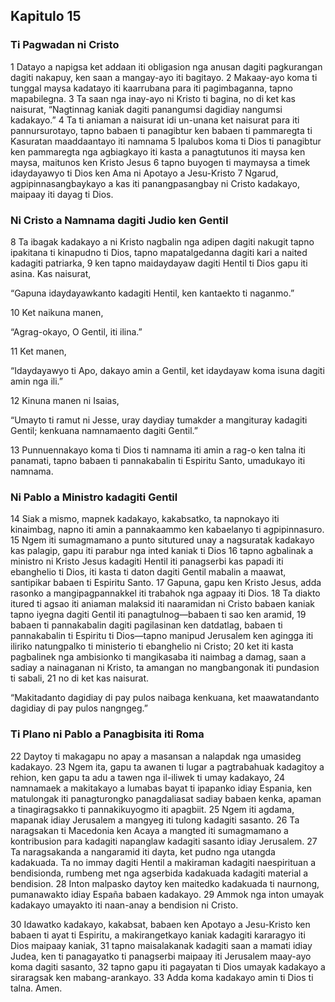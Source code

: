 Kapitulo 15
-----------

### Ti Pagwadan ni Cristo

1 Datayo a napigsa ket addaan iti obligasion nga anusan dagiti pagkurangan dagiti nakapuy, ken saan a mangay-ayo iti bagitayo.
2 Makaay-ayo koma ti tunggal maysa kadatayo iti kaarrubana para iti pagimbaganna, tapno mapabilegna.
3 Ta saan nga inay-ayo ni Kristo ti bagina, no di ket kas naisurat, “Nagtinnag kaniak dagiti panangumsi dagidiay nangumsi kadakayo.”
4 Ta ti aniaman a naisurat idi un-unana ket naisurat para iti pannursurotayo, tapno babaen ti panagibtur ken babaen ti pammaregta ti Kasuratan maaddaantayo iti namnama
5 Ipalubos koma ti Dios ti panagibtur ken pammaregta nga agbiagkayo iti kasta a panagtutunos iti maysa ken maysa, maitunos ken Kristo Jesus
6 tapno buyogen ti maymaysa a timek idaydayawyo ti Dios ken Ama ni Apotayo a Jesu-Kristo
7 Ngarud, agpipinnasangbaykayo a kas iti panangpasangbay ni Cristo kadakayo, maipaay iti dayag ti Dios.

### Ni Cristo a Namnama dagiti Judio ken Gentil

8 Ta ibagak kadakayo a ni Kristo nagbalin nga adipen dagiti nakugit tapno ipakitana ti kinapudno ti Dios, tapno mapatalgedanna dagiti kari a naited kadagiti patriarka,
9 ken tapno maidaydayaw dagiti Hentil ti Dios gapu iti asina. Kas naisurat,

“Gapuna idaydayawkanto kadagiti Hentil, ken kantaekto ti naganmo.”

10 Ket naikuna manen,

“Agrag-okayo, O Gentil, iti ilina.”

11 Ket manen,

“Idaydayawyo ti Apo, dakayo amin a Gentil, ket idaydayaw koma isuna dagiti amin nga ili.”

12 Kinuna manen ni Isaias,

“Umayto ti ramut ni Jesse, uray daydiay tumakder a mangituray kadagiti Gentil;
kenkuana namnamaento dagiti Gentil.”

13 Punnuennakayo koma ti Dios ti namnama iti amin a rag-o ken talna iti panamati, tapno babaen ti pannakabalin ti Espiritu Santo, umadukayo iti namnama.

### Ni Pablo a Ministro kadagiti Gentil

14 Siak a mismo, mapnek kadakayo, kakabsatko, ta napnokayo iti kinaimbag, napno iti amin a pannakaammo ken kabaelanyo ti agpipinnasuro.
15 Ngem iti sumagmamano a punto situtured unay a nagsuratak kadakayo kas palagip, gapu iti parabur nga inted kaniak ti Dios
16 tapno agbalinak a ministro ni Kristo Jesus kadagiti Hentil iti panagserbi kas papadi iti ebanghelio ti Dios, iti kasta ti daton dagiti Gentil mabalin a maawat, santipikar babaen ti Espiritu Santo.
17 Gapuna, gapu ken Kristo Jesus, adda rasonko a mangipagpannakkel iti trabahok nga agpaay iti Dios.
18 Ta diakto itured ti agsao iti aniaman malaksid iti naaramidan ni Cristo babaen kaniak tapno iyegna dagiti Gentil iti panagtulnog—babaen ti sao ken aramid,
19 babaen ti pannakabalin dagiti pagilasinan ken datdatlag, babaen ti pannakabalin ti Espiritu ti Dios—tapno manipud Jerusalem ken agingga iti iliriko natungpalko ti ministerio ti ebanghelio ni Cristo;
20 ket iti kasta pagbalinek nga ambisionko ti mangikasaba iti naimbag a damag, saan a sadiay a nainaganan ni Kristo, ta amangan no mangbangonak iti pundasion ti sabali, 
21 no di ket kas naisurat.

“Makitadanto dagidiay di pay pulos naibaga kenkuana, ket maawatandanto dagidiay di pay pulos nangngeg.”

### Ti Plano ni Pablo a Panagbisita iti Roma

22 Daytoy ti makagapu no apay a masansan a nalapdak nga umasideg kadakayo.
23 Ngem ita, gapu ta awanen ti lugar a pagtrabahuak kadagitoy a rehion, ken gapu ta adu a tawen nga il-iliwek ti umay kadakayo,
24 namnamaek a makitakayo a lumabas bayat ti ipapanko idiay Espania, ken matulongak iti panagturongko panagdaliasat sadiay babaen kenka, apaman a tinagiragsakko ti pannakikuyogmo iti apagbiit.
25 Ngem iti agdama, mapanak idiay Jerusalem a mangyeg iti tulong kadagiti sasanto.
26 Ta naragsakan ti Macedonia ken Acaya a mangted iti sumagmamano a kontribusion para kadagiti napanglaw kadagiti sasanto idiay Jerusalem.
27 Ta naragsakanda a nangaramid iti dayta, ket pudno nga utangda kadakuada. Ta no immay dagiti Hentil a makiraman kadagiti naespirituan a bendisionda, rumbeng met nga agserbida kadakuada kadagiti material a bendision.
28 Inton malpasko daytoy ken maitedko kadakuada ti naurnong, pumanawakto idiay España babaen kadakayo.
29 Ammok nga inton umayak kadakayo umayakto iti naan-anay a bendision ni Cristo.

30 Idawatko kadakayo, kakabsat, babaen ken Apotayo a Jesu-Kristo ken babaen ti ayat ti Espiritu, a makirangetkayo kaniak kadagiti kararagyo iti Dios maipaay kaniak,
31 tapno maisalakanak kadagiti saan a mamati idiay Judea, ken ti panagayatko ti panagserbi maipaay iti Jerusalem maay-ayo koma dagiti sasanto,
32 tapno gapu iti pagayatan ti Dios umayak kadakayo a siraragsak ken mabang-arankayo.
33 Adda koma kadakayo amin ti Dios ti talna. Amen.

